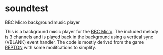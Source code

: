 # soundtest
BBC Micro background music player

This is a background music player for the [BBC Micro](https://en.wikipedia.org/wiki/BBC_Micro). The included melody is 3 channels and is played back in the background using a vertical sync (VBLANK) event handler. The code is mostly derived from the game [REPTON](http://www.bbcmicro.co.uk/game.php?id=266) with some modifcations to simplify.

